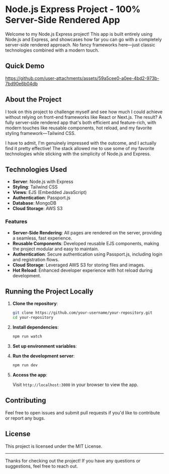# Node.js Express Project - 100% Server-Side Rendered App

Welcome to my Node.js Express project! This app is built entirely using Node.js and Express, and showcases how far you can go with a completely server-side rendered approach. No fancy frameworks here—just classic technologies combined with a modern touch.

## Quick Demo

https://github.com/user-attachments/assets/59a5cee0-a0ee-4bd2-973b-7bd90e6b04db


## About the Project

I took on this project to challenge myself and see how much I could achieve without relying on front-end frameworks like React or Next.js. The result? A fully server-side rendered app that's both efficient and feature-rich, with modern touches like reusable components, hot reload, and my favorite styling framework—Tailwind CSS.

I have to admit, I'm genuinely impressed with the outcome, and I actually find it pretty effective! The stack allowed me to use some of my favorite technologies while sticking with the simplicity of Node.js and Express.

## Technologies Used

- **Server**: Node.js with Express
- **Styling**: Tailwind CSS
- **Views**: EJS (Embedded JavaScript)
- **Authentication**: Passport.js
- **Database**: MongoDB
- **Cloud Storage**: AWS S3

### Features

- **Server-Side Rendering**: All pages are rendered on the server, providing a seamless, fast experience.
- **Reusable Components**: Developed reusable EJS components, making the project modular and easy to maintain.
- **Authentication**: Secure authentication using Passport.js, including login and registration flows.
- **Cloud Storage**: Leveraged AWS S3 for storing files and images.
- **Hot Reload**: Enhanced developer experience with hot reload during development.

## Running the Project Locally

1. **Clone the repository**:

   ```bash
   git clone https://github.com/your-username/your-repository.git
   cd your-repository
   ```

2. **Install dependencies**:

   ```bash
   npm run watch
   ```

3. **Set up environment variables**:

4. **Run the development server**:

   ```bash
   npm run dev
   ```

5. **Access the app**:

   Visit `http://localhost:3000` in your browser to view the app.

## Contributing

Feel free to open issues and submit pull requests if you'd like to contribute or report any bugs.

## License

This project is licensed under the MIT License.

---

Thanks for checking out the project! If you have any questions or suggestions, feel free to reach out.

